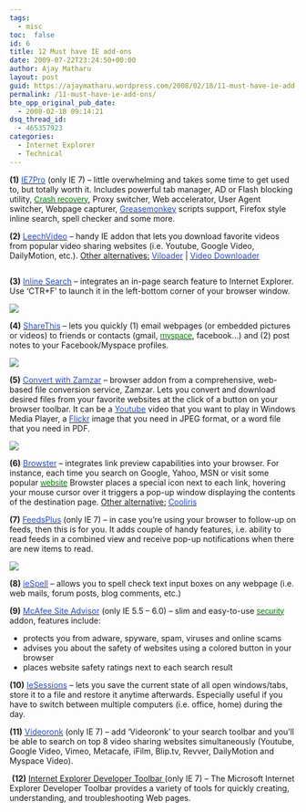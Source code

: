 ```yaml
---
tags: 
  - misc
toc:  false
id: 6
title: 12 Must have IE add-ons
date: 2009-07-22T23:24:50+00:00
author: Ajay Matharu
layout: post
guid: https://ajaymatharu.wordpress.com/2008/02/18/11-must-have-ie-add-ons/
permalink: /11-must-have-ie-add-ons/
bte_opp_original_pub_date:
  - 2008-02-18 09:14:21
dsq_thread_id:
  - 465357923
categories:
  - Internet Explorer
  - Technical
---
```

**(1)** <a href="https://www.ie7pro.com/" target="_blank"><span style="color:#274acc;">IE7Pro</span></a> (only IE 7) &#8211; little overwhelming and takes some time to get used to, but totally worth it. Includes powerful tab manager, AD or Flash blocking utility, <a id="KonaLink1" class="kLink" href="https://www.makeuseof.com/tag/top-11-must-have-internet-explorer-addons/#" target="_top"><span style="color:#008000;"><span class="kLink" style="font-weight:400;color:#008000;font-family:Tahoma, Arial, Helvetica, sans-serif;position:relative;">Crash </span><span class="kLink" style="font-weight:400;color:#008000;font-family:Tahoma, Arial, Helvetica, sans-serif;position:relative;">recovery</span></span></a>, Proxy switcher, Web accelerator, User Agent switcher, Webpage capturer, <a href="https://www.makeuseof.com/tag/greasemonkey-firefox-addon/" target="_blank"><span style="color:#274acc;">Greasemonkey</span></a> scripts support, Firefox style inline search, spell checker and some more.

**(2)** <a href="https://download.leechvideo.com/" target="_blank"><span style="color:#274acc;">LeechVideo</span></a> &#8211; handy IE addon that lets you download favorite videos from popular video sharing websites (i.e. Youtube, Google Video, DailyMotion, etc.). <span style="text-decoration:underline;">Other alternatives:</span> <a title="browser plugin for downloading videos" href="https://addons.viloader.net/" target="_blank"><span style="color:#274acc;">Viloader</span></a> | <a href="https://windowsmarketplace.com/details.aspx?itemid=2998445" target="_blank"><span style="color:#274acc;">Video Downloader</span></a>

<span style="color:#274acc;"><img src="https://www.makeuseof.com/images/leechvideo.JPG" alt="" /></span>

**(3)** <a title="inline search addon for IE" href="https://www.ieforge.com/InlineSearch/HomePage" target="_blank"><span style="color:#274acc;">Inline Search</span></a> &#8211; integrates an in-page search feature to Internet Explorer. Use ‘CTR+F’ to launch it in the left-bottom corner of your browser window.

![](https://makeuseof.com/images/inline-search.jpg)

**(4)** <a href="https://sharethis.com/" target="_blank"><span style="color:#274acc;">ShareThis</span></a> &#8211; lets you quickly (1) email webpages (or embedded pictures or videos) to friends or contacts (gmail, <a id="KonaLink2" class="kLink" href="https://www.makeuseof.com/tag/top-11-must-have-internet-explorer-addons/#" target="_top"><span style="color:#008000;"><span class="kLink" style="font-weight:400;color:#008000;font-family:Tahoma, Arial, Helvetica, sans-serif;position:relative;">myspace</span></span></a>, facebook…) and (2) post notes to your Facebook/Myspace profiles.

![](https://makeuseof.com/images/sharethis.jpg)

**(5)** <a title="video converter addon for IE" href="https://www.zamzar.com/tools/" target="_blank"><span style="color:#274acc;">Convert with Zamzar</span></a> &#8211; browser addon from a comprehensive, web-based file conversion service, Zamzar. Lets you convert and download desired files from your favorite websites at the click of a button on your browser toolbar. It can be a [<span style="color:#274acc;">Youtube</span>](https://www.makeuseof.com/tag/youtubecom-online-video-sharing-site/) video that you want to play in Windows Media Player, a [<span style="color:#274acc;">Flickr</span>](https://www.makeuseof.com/tag/store-share-sort-and-search-your-photos/ "photo sharing website") image that you need in JPEG format, or a word file that you need in PDF.

![](https://makeuseof.com/images/zamzar-ie.jpg)

**(6)** <a href="https://browster.com/" target="_blank"><span style="color:#274acc;">Browster</span></a> &#8211; integrates link preview capabilities into your browser. For instance, each time you search on Google, Yahoo, MSN or visit some popular <a id="KonaLink3" class="kLink" href="https://www.makeuseof.com/tag/top-11-must-have-internet-explorer-addons/#" target="_top"><span style="color:#008000;"><span class="kLink" style="font-weight:400;color:#008000;font-family:Tahoma, Arial, Helvetica, sans-serif;position:relative;">website</span></span></a> Browster places a special icon next to each link, hovering your mouse cursor over it triggers a pop-up window displaying the contents of the destination page. <span style="text-decoration:underline;">Other alternative:</span> <a href="https://www.cooliris.com/Site/index.html" target="_blank"><span style="color:#274acc;">Cooliris</span></a>

**(7)** <a href="https://www.enhanceie.com/ie/feedsplus.asp" target="_blank"><span style="color:#274acc;">FeedsPlus</span></a> (only IE 7) &#8211; in case you’re using your browser to follow-up on feeds, then this is for you. It adds couple of handy features, i.e. ability to read feeds in a combined view and receive pop-up notifications when there are new items to read.

![](https://makeuseof.com/images/feeds-plus.jpg)

**(8)** <a title="spell checker for Internet Explorer" href="https://www.iespell.com/" target="_blank"><span style="color:#274acc;">ieSpell</span></a> &#8211; allows you to spell check text input boxes on any webpage (i.e. web mails, forum posts, blog comments, etc.)

**(9)** [<span style="color:#274acc;">McAfee Site Advisor</span>](https://us.mcafee.com/root/product.asp?productid=sa&brw=ie&affid=0 "mcafee for firefox") (only IE 5.5 &#8211; 6.0) &#8211; slim and easy-to-use <a id="KonaLink4" class="kLink" href="https://www.makeuseof.com/tag/top-11-must-have-internet-explorer-addons/#" target="_top"><span style="color:#008000;"><span class="kLink" style="font-weight:400;color:#008000;font-family:Tahoma, Arial, Helvetica, sans-serif;position:relative;">security</span></span></a> addon, features include:

  * protects you from adware, spyware, spam, viruses and online scams
  * advises you about the safety of websites using a colored button in your browser
  * places website safety ratings next to each search result

**(10)** <a title="internet explorer addon" href="https://www.windowsmarketplace.com/details.aspx?view=info&itemid=3343000" target="_blank"><span style="color:#274acc;">IeSessions</span></a> &#8211; lets you save the current state of all open windows/tabs, store it to a file and restore it anytime afterwards. Especially useful if you have to switch between multiple computers (i.e. office, home) during the day.

**(11)** <a title="video search plugin" href="https://www.videoronk.com/" target="_blank"><span style="color:#274acc;">Videoronk</span></a> (only IE 7) &#8211; add ‘Videoronk’ to your search toolbar and you’ll be able to search on top 8 video sharing websites simultaneously (Youtube, Google Video, Vimeo, Metacafe, iFilm, Blip.tv, Revver, DailyMotion and Myspace Video).

 **(12)** <a title="IE Web Developer Toolbar" href="https://www.microsoft.com/downloads/details.aspx?familyid=e59c3964-672d-4511-bb3e-2d5e1db91038&displaylang=en" target="_blank">Internet Explorer Developer Toolbar </a>(only IE 7) &#8211; The Microsoft Internet Explorer Developer Toolbar provides a variety of tools for quickly creating, understanding, and troubleshooting Web pages.
